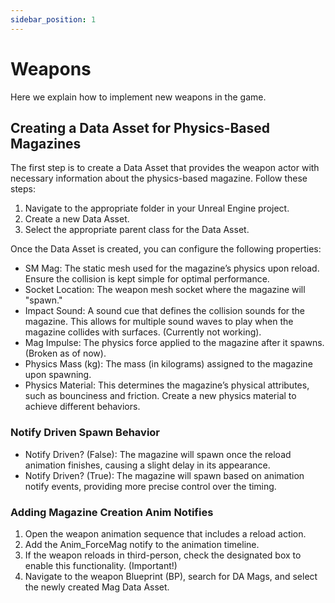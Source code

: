```yaml
---
sidebar_position: 1
---
```


# Weapons

Here we explain how to implement new weapons in the game.

## Creating a Data Asset for Physics-Based Magazines

The first step is to create a Data Asset that provides the weapon actor with necessary information about the physics-based magazine. Follow these steps:

1. Navigate to the appropriate folder in your Unreal Engine project.
2. Create a new Data Asset.
3. Select the appropriate parent class for the Data Asset.

Once the Data Asset is created, you can configure the following properties:

* SM Mag: The static mesh used for the magazine’s physics upon reload. Ensure the collision is kept simple for optimal performance.
* Socket Location: The weapon mesh socket where the magazine will "spawn."
* Impact Sound: A sound cue that defines the collision sounds for the magazine. This allows for multiple sound waves to play when the magazine collides with surfaces. (Currently not working).
* Mag Impulse: The physics force applied to the magazine after it spawns. (Broken as of now).
* Physics Mass (kg): The mass (in kilograms) assigned to the magazine upon spawning.
* Physics Material: This determines the magazine’s physical attributes, such as bounciness and friction. Create a new physics material to achieve different behaviors.


### Notify Driven Spawn Behavior
* Notify Driven? (False): The magazine will spawn once the reload animation finishes, causing a slight delay in its appearance.
* Notify Driven? (True): The magazine will spawn based on animation notify events, providing more precise control over the timing.


### Adding Magazine Creation Anim Notifies
1. Open the weapon animation sequence that includes a reload action.
2. Add the Anim_ForceMag notify to the animation timeline.
3. If the weapon reloads in third-person, check the designated box to enable this functionality. (Important!)
4. Navigate to the weapon Blueprint (BP), search for DA Mags, and select the newly created Mag Data Asset.